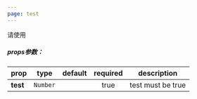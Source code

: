 ```yaml
---
page: test
---
```


请使用


##### props参数：

prop | type | default | required | description
---- | :----: | :-------: | :--------: | -----------
**test** | `Number` |  | true | test must be true



